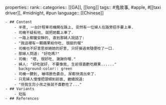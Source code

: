 properties::
rank::
categories:: [[GA]], [[long]] 
tags:: #鬼故事, #apple, #[[taxi driver]], #midnight, #pun 
language:: [[Chinese]]

	- ## Content
		- 半夜, 一台計程車司機開在路上, 突然有一位婦人在路旁招手要上車.
		- 司機不疑有他, 就把她載上車了.
		- 一路上都蠻安靜的, 直到那婦人說話了:
		- "我這裡有一顆蘋果給你吃, 很甜的喔"
		- 司機也不好意思拒絕她的好意, 只好接過來隨便咬了一口.
		- 那婦人問道: "好吃嗎?"
		- 司機: "嗯, 很好吃, 謝謝你喔."
		- 婦人: "好吃就好. 不要像我, 生前很喜歡吃蘋果......"
		  background-color:: green
		- 司機一聽到, 嚇得臉色蒼白, 尿都快滴出來了.
		- 只見婦人慢慢把頭傾到前面, 繼續說道:
		- "但我生完小孩之後就不喜歡吃了..."
	- ## Variants
		- 短版
	- ## References